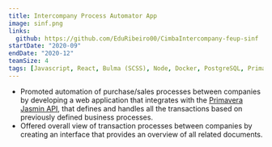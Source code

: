 ```yaml
---
title: Intercompany Process Automator App
image: sinf.png
links:
  github: https://github.com/EduRibeiro00/CimbaIntercompany-feup-sinf
startDate: "2020-09"
endDate: "2020-12"
teamSize: 4
tags: [Javascript, React, Bulma (SCSS), Node, Docker, PostgreSQL, Primavera Jasmin API]
---
```

* Promoted automation of purchase/sales processes between companies by developing a web application that integrates with the [Primavera Jasmin API](https://www.jasminsoftware.pt/), that defines and handles all the transactions based on previously defined business processes.
* Offered overall view of transaction processes between companies by creating an interface that provides an overview of all related documents.